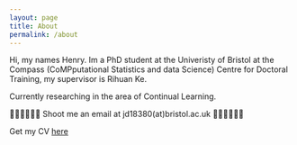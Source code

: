 ```yaml
---
layout: page
title: About
permalink: /about
---
```


Hi, my names Henry. Im a PhD student at the Univeristy of Bristol at the Compass (CoMPputational Statistics and data Science) Centre for Doctoral Training, my supervisor is Rihuan Ke. 

Currently researching in the area of Continual Learning. 

📧📧📧📧📧📧
Shoot me an email at jd18380(at)bristol.ac.uk
📧📧📧📧📧📧

Get my CV [here](https://h-0-0.github.io/assets/cv.pdf)
